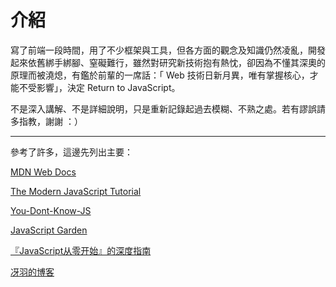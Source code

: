 # 介紹

寫了前端一段時間，用了不少框架與工具，但各方面的觀念及知識仍然凌亂，開發起來依舊綁手綁腳、窒礙難行，雖然對研究新技術抱有熱忱，卻因為不懂其深奧的原理而被澆熄，有鑑於前輩的一席話：「 Web 技術日新月異，唯有掌握核心，才能不受影響」，決定 Return to JavaScript。

不是深入講解、不是詳細說明，只是重新記錄起過去模糊、不熟之處。若有謬誤請多指教，謝謝 ：）

---

參考了許多，這邊先列出主要：

[MDN Web Docs](https://developer.mozilla.org/)

[The Modern JavaScript Tutorial](https://javascript.info/)

[You-Dont-Know-JS](https://github.com/getify/You-Dont-Know-JS/tree/1st-ed)

[JavaScript Garden](https://bonsaiden.github.io/JavaScript-Garden/)

[『JavaScript从零开始』的深度指南](https://www.youtube.com/playlist?list=PLwqdBEmIyeX52z0K2PT5CqPpU36B-M-Zr)

[冴羽的博客](https://github.com/mqyqingfeng/Blog)
